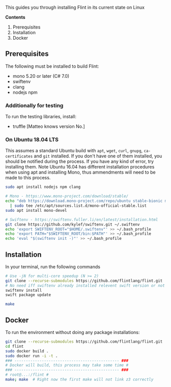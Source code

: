 This guides you through installing Flint in its current state on Linux

**Contents**
1. Prerequisites
2. Installation
3. Docker

## Prerequisites
The following must be installed to build Flint:
* mono 5.20 or later (C# 7.0)
* swiftenv
* clang
* nodejs npm

### Additionally for testing
To run the testing libraries, install:
* truffle [Matteo knows version No.]

### On Ubuntu 18.04 LTS
This assumes a standard Ubuntu build with `apt`, `wget`, `curl`, `gnupg`, `ca-certificates` and `git` installed. If you don't have one of them installed, you should be notified during the process. If you have any kind of error, try installing them. Note Ubuntu 16.04 has different installation procedures when using apt and installing Mono, thus ammendments will need to be made to this process.
```bash
sudo apt install nodejs npm clang

# Mono - https://www.mono-project.com/download/stable/
echo "deb https://download.mono-project.com/repo/ubuntu stable-bionic main" \
  | sudo tee /etc/apt/sources.list.d/mono-official-stable.list
sudo apt install mono-devel

# Swiftenv - https://swiftenv.fuller.li/en/latest/installation.html
git clone https://github.com/kylef/swiftenv.git ~/.swiftenv
echo 'export SWIFTENV_ROOT="$HOME/.swiftenv"' >> ~/.bash_profile
echo 'export PATH="$SWIFTENV_ROOT/bin:$PATH"' >> ~/.bash_profile
echo 'eval "$(swiftenv init -)"' >> ~/.bash_profile
```

## Installation
In your terminal, run the following commands
```bash
# Use -jN for multi-core speedup (N >= 2)
git clone --recurse-submodules https://github.com/flintlang/flint.git
# No need iff swiftenv already installed relevent swift version or not using swiftenv
swiftenv install
swift package update

make
```

## Docker
To run the environment without doing any package installations:
```bash
git clone --recurse-submodules https://github.com/flintlang/flint.git
cd flint
sudo docker build .
sudo docker run -i -t .
### ---------------------------------------------- ###
# Docker will build, this process may take some time #
### ---------------------------------------------- ###
# root@...:/flint #
make; make  # Right now the first make will not link z3 correctly
```
